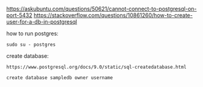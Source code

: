 https://askubuntu.com/questions/50621/cannot-connect-to-postgresql-on-port-5432
https://stackoverflow.com/questions/10861260/how-to-create-user-for-a-db-in-postgresql

how to run postgres:
```
sudo su - postgres
```
create database:
```
https://www.postgresql.org/docs/9.0/static/sql-createdatabase.html
```
```
create database sampledb owner username
```
